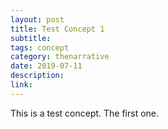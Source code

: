 ```yaml
---
layout: post
title: Test Concept 1
subtitle:
tags: concept
category: thenarrative
date: 2019-07-11
description:
link:
---
```

This is a test concept. The first one.
